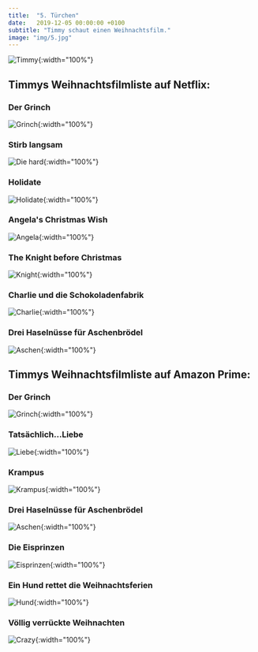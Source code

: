 ```yaml
---
title:  "5. Türchen"
date:   2019-12-05 00:00:00 +0100
subtitle: "Timmy schaut einen Weihnachtsfilm."
image: "img/5.jpg"
---
```


![Timmy](../img/5.jpg){:width="100%"}

## Timmys Weihnachtsfilmliste auf Netflix:
### Der Grinch
![Grinch](../img/grinch.jpg){:width="100%"}
### Stirb langsam
![Die hard](../img/hard.jpg){:width="100%"}
### Holidate
![Holidate](../img/holidate.jpg){:width="100%"}
### Angela's Christmas Wish
![Angela](../img/angela.jpg){:width="100%"}
### The Knight before Christmas
![Knight](../img/knight.jpg){:width="100%"}
### Charlie und die Schokoladenfabrik
![Charlie](../img/charlie.jpg){:width="100%"}
### Drei Haselnüsse für Aschenbrödel
![Aschen](../img/aschen.jpg){:width="100%"}

## Timmys Weihnachtsfilmliste auf Amazon Prime:
### Der Grinch
![Grinch](../img/grinch.jpg){:width="100%"}
### Tatsächlich...Liebe
![Liebe](../img/liebe.jpg){:width="100%"}
### Krampus
![Krampus](../img/krampus.jpg){:width="100%"}
### Drei Haselnüsse für Aschenbrödel
![Aschen](../img/aschen.jpg){:width="100%"}
### Die Eisprinzen
![Eisprinzen](../img/eisprinzen.jpg){:width="100%"}
### Ein Hund rettet die Weihnachtsferien
![Hund](../img/dog.jpg){:width="100%"}
### Völlig verrückte Weihnachten
![Crazy](../img/crazy.jpg){:width="100%"}